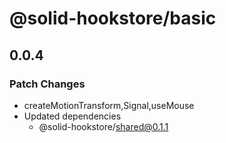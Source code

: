 # @solid-hookstore/basic

## 0.0.4

### Patch Changes

- createMotionTransform,Signal,useMouse
- Updated dependencies
  - @solid-hookstore/shared@0.1.1
